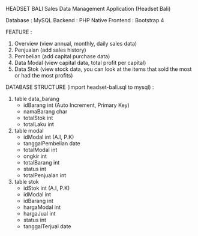 HEADSET BALI
Sales Data Management Application (Headset Bali)

Database : MySQL
Backend : PHP Native
Frontend : Bootstrap 4

FEATURE :
1. Overview (view annual, monthly, daily sales data)
2. Penjualan (add sales history)
3. Pembelian (add capital purchase data)
4. Data Modal (view capital data, total profit per capital)
5. Data Stok (view stock data, you can look at the items that sold the most or had the most profits)

DATABASE STRUCTURE (import headset-bali.sql to mysql) :
1. table data_barang
    - idBarang int (Auto Increment, Primary Key)
    - namaBarang char
    - totalStok int
    - totalLaku int
2. table modal
    - idModal int (A.I, P.K)
    - tanggalPembelian date
    - totalModal int
    - ongkir int
    - totalBarang int
    - status int
    - totalPenjualan int
3. table stok
    - idStok int (A.I, P.K)
    - idModal int
    - idBarang int
    - hargaModal int
    - hargaJual int
    - status int
    - tanggalTerjual date
